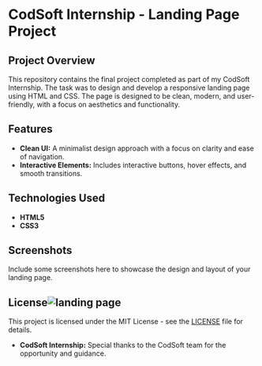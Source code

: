 
# CodSoft Internship - Landing Page Project

## Project Overview

This repository contains the final project completed as part of my CodSoft Internship. The task was to design and develop a responsive landing page using HTML and CSS. The page is designed to be clean, modern, and user-friendly, with a focus on aesthetics and functionality.

## Features
- **Clean UI:** A minimalist design approach with a focus on clarity and ease of navigation.
- **Interactive Elements:** Includes interactive buttons, hover effects, and smooth transitions.
  
## Technologies Used

- **HTML5**
- **CSS3**

## Screenshots

Include some screenshots here to showcase the design and layout of your landing page.

## License![landing page](https://github.com/user-attachments/assets/07a6cd65-6cad-41c4-9479-44af570a7d29)


This project is licensed under the MIT License - see the [LICENSE](LICENSE) file for details.


- **CodSoft Internship:** Special thanks to the CodSoft team for the opportunity and guidance.
